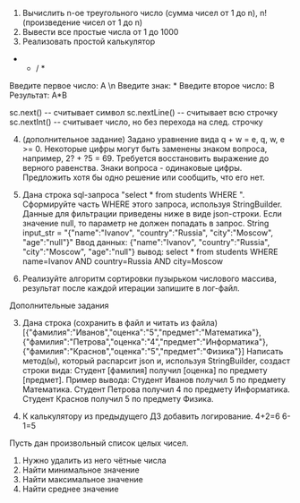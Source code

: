 1) Вычислить n-ое треугольного число (сумма чисел от 1 до n), n! (произведение чисел от 1 до n)
2) Вывести все простые числа от 1 до 1000
3) Реализовать простой калькулятор
+ - / *

Введите первое число: A \n
Введите знак: *
Введите второе число: B
Результат: A*B

sc.next() -- считывает символ
sc.nextLine() -- считывает всю строчку
sc.nextInt() -- считывает число, но без перехода на след. строчку

4) (дополнительное задание) Задано уравнение вида q + w = e, q, w, e >= 0.
Некоторые цифры могут быть заменены знаком вопроса, например, 2? + ?5 = 69.
Требуется восстановить выражение до верного равенства.
Знаки вопроса - одинаковые цифры.
Предложить хотя бы одно решение или сообщить, что его нет.

1) Дана строка sql-запроса "select * from students WHERE ". Сформируйте часть WHERE этого запроса, используя StringBuilder. Данные для фильтрации приведены ниже в виде json-строки.
Если значение null, то параметр не должен попадать в запрос.
String input_str = "{"name":"Ivanov", "country":"Russia", "city":"Moscow", "age":"null"}"
Ввод данных: {"name":"Ivanov", "country":"Russia", "city":"Moscow", "age":"null"}
вывод: select * from students WHERE name=Ivanov AND country=Russia AND city=Moscow

2) Реализуйте алгоритм сортировки пузырьком числового массива, результат после каждой итерации запишите в лог-файл.

Дополнительные задания

3) Дана строка (сохранить в файл и читать из файла)
[{"фамилия":"Иванов","оценка":"5","предмет":"Математика"},{"фамилия":"Петрова","оценка":"4","предмет":"Информатика"},{"фамилия":"Краснов","оценка":"5","предмет":"Физика"}]
Написать метод(ы), который распарсит json и, используя StringBuilder, создаст строки вида: Студент [фамилия] получил [оценка] по предмету [предмет].
Пример вывода:
Студент Иванов получил 5 по предмету Математика.
Студент Петрова получил 4 по предмету Информатика.
Студент Краснов получил 5 по предмету Физика.

4) К калькулятору из предыдущего ДЗ добавить логирование.
4+2=6
6-1=5

Пусть дан произвольный список целых чисел.

1) Нужно удалить из него чётные числа
2) Найти минимальное значение
3) Найти максимальное значение
4) Найти среднее значение